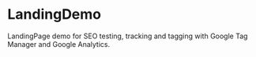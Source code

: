 # LandingDemo
LandingPage demo for SEO testing, tracking and tagging with Google Tag Manager and Google Analytics.
